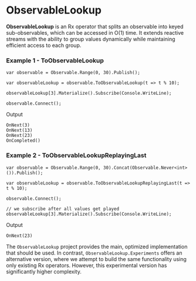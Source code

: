 # ObservableLookup

**ObservableLookup** is an Rx operator that splits an observable into keyed sub-observables, which can be accessed in O(1) time. It extends reactive streams with the ability to group values dynamically while maintaining efficient access to each group.

### Example 1 - ToObservableLookup

```
var observable = Observable.Range(0, 30).Publish();

var observableLookup = observable.ToObservableLookup(t => t % 10);

observableLookup[3].Materialize().Subscribe(Console.WriteLine);

observable.Connect();
```

Output

```
OnNext(3)
OnNext(13)
OnNext(23)
OnCompleted()
```

### Example 2 - ToObservableLookupReplayingLast

```
var observable = Observable.Range(0, 30).Concat(Observable.Never<int>()).Publish();

var observableLookup = observable.ToObservableLookupReplayingLast(t => t % 10);

observable.Connect();

// we subscribe after all values get played
observableLookup[3].Materialize().Subscribe(Console.WriteLine);
```

Output
```
OnNext(23)
```

The `ObservableLookup` project provides the main, optimized implementation that should be used. 
In contrast, `ObservableLookup.Experiments` offers an alternative version, where we attempt to build the same functionality using only existing Rx operators. However, this experimental version has significantly higher complexity.
